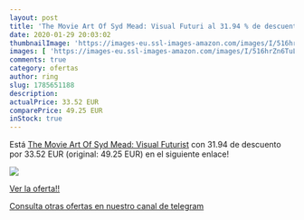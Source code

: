 ```yaml
---
layout: post
title: 'The Movie Art Of Syd Mead: Visual Futuri al 31.94 % de descuento'
date: 2020-01-29 20:03:02
thumbnailImage: 'https://images-eu.ssl-images-amazon.com/images/I/516hrZn6TuL._SL200_.jpg'
images: [ 'https://images-eu.ssl-images-amazon.com/images/I/516hrZn6TuL._SL200_.jpg' ]
comments: true
category: ofertas
author: ring
slug: 1785651188
description:
actualPrice: 33.52 EUR
comparePrice: 49.25 EUR
inStock: true
---
```


Está [The Movie Art Of Syd Mead: Visual Futurist](https://www.amazon.com/dp/1785651188/?tag=redken08-20) con 31.94 de descuento por 33.52 EUR (original: 49.25 EUR) en el siguiente enlace!

[![](https://images-eu.ssl-images-amazon.com/images/I/516hrZn6TuL._SL200_.jpg)](https://www.amazon.com/dp/1785651188/?tag=redken08-20)

[Ver la oferta!!](https://www.amazon.com/dp/1785651188/?tag=redken08-20)

[Consulta otras ofertas en nuestro canal de telegram](https://t.me/s/ofertas25)
